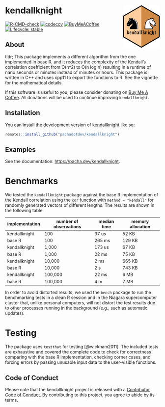 
<!-- README.md is generated from README.Rmd. Please edit that file -->

# kendallknight <img src="man/figures/logo.svg" align="right" height="139" alt="" />

<!-- badges: start -->

[![R-CMD-check](https://github.com/pachadotdev/kendallknight/actions/workflows/R-CMD-check.yaml/badge.svg)](https://github.com/pachadotdev/kendallknight/actions/workflows/R-CMD-check.yaml)
[![codecov](https://codecov.io/gh/pachadotdev/kendallknight/graph/badge.svg?token=kDP0pWmfRk)](https://codecov.io/gh/pachadotdev/kendallknight)
[![BuyMeACoffee](https://raw.githubusercontent.com/pachadotdev/buymeacoffee-badges/main/bmc-donate-yellow.svg)](https://www.buymeacoffee.com/pacha)
[![Lifecycle:
stable](https://img.shields.io/badge/lifecycle-stable-brightgreen.svg)](https://lifecycle.r-lib.org/articles/stages.html#stable)
<!-- badges: end -->

## About

tldr; This package implements a different algorithm from the one
implemented in base R, and it reduces the complexity of the Kendall’s
correlation coefficient from O(n^2) to O(n log n) resulting in a runtime
of nano seconds or minutes instead of minutes or hours. This package is
written in C++ and uses cpp11 to export the functions to R. See the
vignette for the mathematical details.

If this software is useful to you, please consider donating on [Buy Me A
Coffee](https://buymeacoffee.com/pacha). All donations will be used to
continue improving `kendallknight`.

## Installation

You can install the development version of kendallknight like so:

``` r
remotes::install_github("pachadotdev/kendallknight")
```

## Examples

See the documentation: <https://pacha.dev/kendallknight>.

# Benchmarks

We tested the `kendallknight` package against the base R implementation
of the Kendall correlation using the `cor` function with `method =
"kendall"` for randomly generated vectors of different lengths. The
results are shown in the following table:

| implementation | number of observations | median time | memory allocation |
| -------------- | ---------------------- | ----------- | ----------------- |
| kendallknight  | 100                    | 37 us       | 52 KB             |
| base R         | 100                    | 265 ms      | 129 KB            |
| kendallknight  | 1,000                  | 173 us      | 67 KB             |
| base R         | 1,000                  | 22 ms       | 75 KB             |
| kendallknight  | 10,000                 | 2 ms        | 665 KB            |
| base R         | 10,000                 | 2 s         | 743 KB            |
| kendallknight  | 100,000                | 22 ms       | 6 MB              |
| base R         | 100,000                | 4 m         | 7 MB              |

In order to avoid distorted results, we used the `bench` package to run
the benchmarking tests in a clean R session and in the Niagara
supercomputer cluster that, unlike personal computers, will not distort
the test results due to other processes running in the background (e.g.,
such as automatic updates).

# Testing

The package uses `testthat` for testing \[@wickham2011\]. The included
tests are exhaustive and covered the complete code to check for
correctness comparing with the base R implementation, checking corner
cases, and forcing errors by passing unusable input data to the
user-visible functions.

## Code of Conduct

Please note that the kendallknight project is released with a
[Contributor Code of
Conduct](https://contributor-covenant.org/version/2/1/CODE_OF_CONDUCT.html).
By contributing to this project, you agree to abide by its terms.
